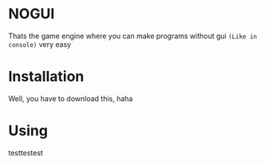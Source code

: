 <h1>NOGUI</h1>

Thats the game engine where you can make programs
without gui `(Like in console)` very easy

# Installation

Well, you have to download this, haha

# Using

testtestest